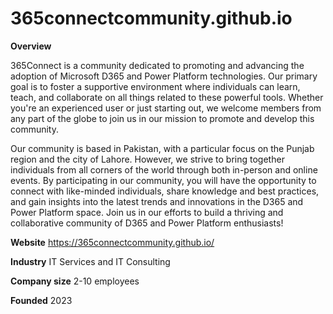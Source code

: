 # 365connectcommunity.github.io

**Overview**

365Connect is a community dedicated to promoting and advancing the adoption of Microsoft D365 and Power Platform technologies. Our primary goal is to foster a supportive environment where individuals can learn, teach, and collaborate on all things related to these powerful tools. Whether you're an experienced user or just starting out, we welcome members from any part of the globe to join us in our mission to promote and develop this community.

Our community is based in Pakistan, with a particular focus on the Punjab region and the city of Lahore. However, we strive to bring together individuals from all corners of the world through both in-person and online events. By participating in our community, you will have the opportunity to connect with like-minded individuals, share knowledge and best practices, and gain insights into the latest trends and innovations in the D365 and Power Platform space. Join us in our efforts to build a thriving and collaborative community of D365 and Power Platform enthusiasts!

**Website**
https://365connectcommunity.github.io/

**Industry**
IT Services and IT Consulting

**Company size**
2-10 employees

**Founded**
2023
